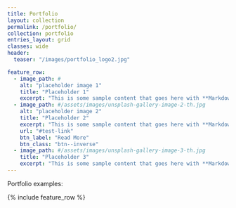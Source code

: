 ```yaml
---
title: Portfolio
layout: collection
permalink: /portfolio/
collection: portfolio
entries_layout: grid
classes: wide
header:
  teaser: "/images/portfolio_logo2.jpg"

feature_row:
  - image_path: #
    alt: "placeholder image 1"
    title: "Placeholder 1"
    excerpt: "This is some sample content that goes here with **Markdown** formatting."
  - image_path: #/assets/images/unsplash-gallery-image-2-th.jpg
    alt: "placeholder image 2"
    title: "Placeholder 2"
    excerpt: "This is some sample content that goes here with **Markdown** formatting."
    url: "#test-link"
    btn_label: "Read More"
    btn_class: "btn--inverse"
  - image_path: #/assets/images/unsplash-gallery-image-3-th.jpg
    title: "Placeholder 3"
    excerpt: "This is some sample content that goes here with **Markdown** formatting."
---
```


Portfolio examples:

{% include feature_row %}
